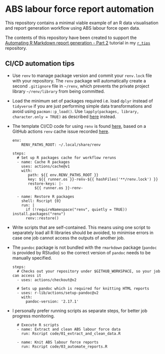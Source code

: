 # ABS labour force report automation   

This repository contains a minimal viable example of an R data visualisation and report generation workflow using ABS labour force open data.   

The contents of this repository have been created to support the [Automating R Markdown report generation - Part 2](https://github.com/erikaduan/r_tips/blob/master/tutorials/p-automating_rmd_reports/p-automating_rmd_reports_part_2.md) tutorial in my [`r_tips`](https://github.com/erikaduan/r_tips) repository.   

## CI/CD automation tips  
+ Use `renv` to manage package version and commit your `renv.lock` file with your repository. The `renv` package will automatically create a second `.gitignore` file in `~/renv`, which prevents the private project library `~/renv/library` from being committed.  
+ Load the minimum set of packages required i.e. load `dplyr` instead of `tidyverse` if you are just performing simple data transformations and avoid using `pacman::p_load()`. Use `lapply(packages, library, character.only = TRUE)` as described [here](https://statsandr.com/blog/an-efficient-way-to-install-and-load-r-packages/#more-efficient-way) instead.      
+ The template CI/CD code for using `renv` is found [here](https://rstudio.github.io/renv/articles/ci.html), based on a GitHub actions `renv` cache issue recorded [here](https://github.com/r-lib/actions/issues/79).   

    ```
    env:
        RENV_PATHS_ROOT: ~/.local/share/renv
    
    steps:
      # Set up R packages cache for workflow reruns 
      - name: Cache R packages
        uses: actions/cache@v1
        with:
           path: ${{ env.RENV_PATHS_ROOT }}
           key: ${{ runner.os }}-renv-${{ hashFiles('**/renv.lock') }}
           restore-keys: |-
              ${{ runner.os }}-renv-

      - name: Restore R packages
        shell: Rscript {0}
        run: |
          if (!requireNamespace("renv", quietly = TRUE)) install.packages("renv")
          renv::restore()
    ```

+ Write scripts that are self-contained. This means using one script to separately load all R libraries should be avoided, to minimise errors in case one job cannot access the outputs of another job.  
+ The `pandoc` package is not bundled with the `rmarkdown` package (`pandoc` is provided by RStudio) so the correct version of `pandoc` needs to be manually specified.  

    ```
    steps:
      # Checks out your repository under $GITHUB_WORKSPACE, so your job can access it
      - uses: actions/checkout@v2

      # Sets up pandoc which is required for knitting HTML reports  
      - uses: r-lib/actions/setup-pandoc@v2
        with:
          pandoc-version: '2.17.1' 
    ```

+ I personally prefer running scripts as separate steps, for better job progress monitoring.  

    ```
      # Execute R scripts
      - name: Extract and clean ABS labour force data 
        run: Rscript code/01_extract_and_clean_data.R

      - name: Knit ABS labour force reports
        run: Rscript code/03_automate_reports.R  
    ```  

